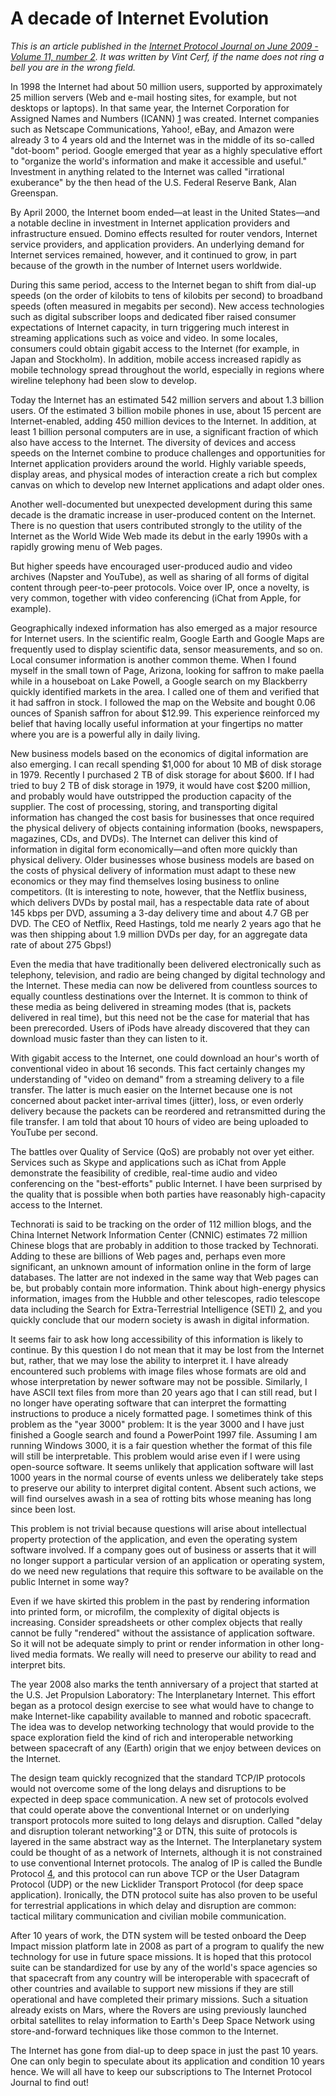 # A decade of Internet Evolution

*This is an article published in the [Internet Protocol Journal on June 2009 - Volume 11, number 2](https://www.cisco.com/c/en/us/about/press/internet-protocol-journal/back-issues/table-contents-40/112-evolution.html). It was written by Vint Cerf, if the name does not ring a bell you are in the wrong field.*

In 1998 the Internet had about 50 million users, supported by approximately 25 million servers (Web and e-mail hosting sites, for example, but not desktops or laptops). In that same year, the Internet Corporation for Assigned Names and Numbers (ICANN) [1](https://www.cisco.com/web/about/ac123/ac147/archived_issues/ipj_10-4/104_future.html) was created. Internet companies such as Netscape Communications, Yahoo!, eBay, and Amazon were already 3 to 4 years old and the Internet was in the middle of its so-called "dot-boom" period. Google emerged that year as a highly speculative effort to "organize the world's information and make it accessible and useful." Investment in anything related to the Internet was called "irrational exuberance" by the then head of the U.S. Federal Reserve Bank, Alan Greenspan.

By April 2000, the Internet boom ended—at least in the United States—and a notable decline in investment in Internet application providers and infrastructure ensued. Domino effects resulted for router vendors, Internet service providers, and application providers. An underlying demand for Internet services remained, however, and it continued to grow, in part because of the growth in the number of Internet users worldwide.

During this same period, access to the Internet began to shift from dial-up speeds (on the order of kilobits to tens of kilobits per second) to broadband speeds (often measured in megabits per second). New access technologies such as digital subscriber loops and dedicated fiber raised consumer expectations of Internet capacity, in turn triggering much interest in streaming applications such as voice and video. In some locales, consumers could obtain gigabit access to the Internet (for example, in Japan and Stockholm). In addition, mobile access increased rapidly as mobile technology spread throughout the world, especially in regions where wireline telephony had been slow to develop.

Today the Internet has an estimated 542 million servers and about 1.3 billion users. Of the estimated 3 billion mobile phones in use, about 15 percent are Internet-enabled, adding 450 million devices to the Internet. In addition, at least 1 billion personal computers are in use, a significant fraction of which also have access to the Internet. The diversity of devices and access speeds on the Internet combine to produce challenges and opportunities for Internet application providers around the world. Highly variable speeds, display areas, and physical modes of interaction create a rich but complex canvas on which to develop new Internet applications and adapt older ones.

Another well-documented but unexpected development during this same decade is the dramatic increase in user-produced content on the Internet. There is no question that users contributed strongly to the utility of the Internet as the World Wide Web made its debut in the early 1990s with a rapidly growing menu of Web pages.

But higher speeds have encouraged user-produced audio and video archives (Napster and YouTube), as well as sharing of all forms of digital content through peer-to-peer protocols. Voice over IP, once a novelty, is very common, together with video conferencing (iChat from Apple, for example).

Geographically indexed information has also emerged as a major resource for Internet users. In the scientific realm, Google Earth and Google Maps are frequently used to display scientific data, sensor measurements, and so on. Local consumer information is another common theme. When I found myself in the small town of Page, Arizona, looking for saffron to make paella while in a houseboat on Lake Powell, a Google search on my Blackberry quickly identified markets in the area. I called one of them and verified that it had saffron in stock. I followed the map on the Website and bought 0.06 ounces of Spanish saffron for about $12.99. This experience reinforced my belief that having locally useful information at your fingertips no matter where you are is a powerful ally in daily living.

New business models based on the economics of digital information are also emerging. I can recall spending $1,000 for about 10 MB of disk storage in 1979. Recently I purchased 2 TB of disk storage for about $600. If I had tried to buy 2 TB of disk storage in 1979, it would have cost $200 million, and probably would have outstripped the production capacity of the supplier. The cost of processing, storing, and transporting digital information has changed the cost basis for businesses that once required the physical delivery of objects containing information (books, newspapers, magazines, CDs, and DVDs). The Internet can deliver this kind of information in digital form economically—and often more quickly than physical delivery. Older businesses whose business models are based on the costs of physical delivery of information must adapt to these new economics or they may find themselves losing business to online competitors. (It is interesting to note, however, that the Netflix business, which delivers DVDs by postal mail, has a respectable data rate of about 145 kbps per DVD, assuming a 3-day delivery time and about 4.7 GB per DVD. The CEO of Netflix, Reed Hastings, told me nearly 2 years ago that he was then shipping about 1.9 million DVDs per day, for an aggregate data rate of about 275 Gbps!)

Even the media that have traditionally been delivered electronically such as telephony, television, and radio are being changed by digital technology and the Internet. These media can now be delivered from countless sources to equally countless destinations over the Internet. It is common to think of these media as being delivered in streaming modes (that is, packets delivered in real time), but this need not be the case for material that has been prerecorded. Users of iPods have already discovered that they can download music faster than they can listen to it.

With gigabit access to the Internet, one could download an hour's worth of conventional video in about 16 seconds. This fact certainly changes my understanding of "video on demand" from a streaming delivery to a file transfer. The latter is much easier on the Internet because one is not concerned about packet inter-arrival times (jitter), loss, or even orderly delivery because the packets can be reordered and retransmitted during the file transfer. I am told that about 10 hours of video are being uploaded to YouTube per second.

The battles over Quality of Service (QoS) are probably not over yet either. Services such as Skype and applications such as iChat from Apple demonstrate the feasibility of credible, real-time audio and video conferencing on the "best-efforts" public Internet. I have been surprised by the quality that is possible when both parties have reasonably high-capacity access to the Internet.

Technorati is said to be tracking on the order of 112 million blogs, and the China Internet Network Information Center (CNNIC) estimates 72 million Chinese blogs that are probably in addition to those tracked by Technorati. Adding to these are billions of Web pages and, perhaps even more significant, an unknown amount of information online in the form of large databases. The latter are not indexed in the same way that Web pages can be, but probably contain more information. Think about high-energy physics information, images from the Hubble and other telescopes, radio telescope data including the Search for Extra-Terrestrial Intelligence (SETI) [2](http://www.seti.org/), and you quickly conclude that our modern society is awash in digital information.

It seems fair to ask how long accessibility of this information is likely to continue. By this question I do not mean that it may be lost from the Internet but, rather, that we may lose the ability to interpret it. I have already encountered such problems with image files whose formats are old and whose interpretation by newer software may not be possible. Similarly, I have ASCII text files from more than 20 years ago that I can still read, but I no longer have operating software that can interpret the formatting instructions to produce a nicely formatted page. I sometimes think of this problem as the "year 3000" problem: It is the year 3000 and I have just finished a Google search and found a PowerPoint 1997 file. Assuming I am running Windows 3000, it is a fair question whether the format of this file will still be interpretable. This problem would arise even if I were using open-source software. It seems unlikely that application software will last 1000 years in the normal course of events unless we deliberately take steps to preserve our ability to interpret digital content. Absent such actions, we will find ourselves awash in a sea of rotting bits whose meaning has long since been lost.

This problem is not trivial because questions will arise about intellectual property protection of the application, and even the operating system software involved. If a company goes out of business or asserts that it will no longer support a particular version of an application or operating system, do we need new regulations that require this software to be available on the public Internet in some way?

Even if we have skirted this problem in the past by rendering information into printed form, or microfilm, the complexity of digital objects is increasing. Consider spreadsheets or other complex objects that really cannot be fully "rendered" without the assistance of application software. So it will not be adequate simply to print or render information in other long-lived media formats. We really will need to preserve our ability to read and interpret bits.

The year 2008 also marks the tenth anniversary of a project that started at the U.S. Jet Propulsion Laboratory: The Interplanetary Internet. This effort began as a protocol design exercise to see what would have to change to make Internet-like capability available to manned and robotic spacecraft. The idea was to develop networking technology that would provide to the space exploration field the kind of rich and interoperable networking between spacecraft of any (Earth) origin that we enjoy between devices on the Internet.

The design team quickly recognized that the standard TCP/IP protocols would not overcome some of the long delays and disruptions to be expected in deep space communication. A new set of protocols evolved that could operate above the conventional Internet or on underlying transport protocols more suited to long delays and disruption. Called "delay and disruption tolerant networking"[3](ftp://ftp.rfc-editor.org/in-notes/rfc4838.txt) or DTN, this suite of protocols is layered in the same abstract way as the Internet. The Interplanetary system could be thought of as a network of Internets, although it is not constrained to use conventional Internet protocols. The analog of IP is called the Bundle Protocol [4](ftp://ftp.rfc-editor.org/in-notes/rfc5050.txt), and this protocol can run above TCP or the User Datagram Protocol (UDP) or the new Licklider Transport Protocol (for deep space application). Ironically, the DTN protocol suite has also proven to be useful for terrestrial applications in which delay and disruption are common: tactical military communication and civilian mobile communication.

After 10 years of work, the DTN system will be tested onboard the Deep Impact mission platform late in 2008 as part of a program to qualify the new technology for use in future space missions. It is hoped that this protocol suite can be standardized for use by any of the world's space agencies so that spacecraft from any country will be interoperable with spacecraft of other countries and available to support new missions if they are still operational and have completed their primary missions. Such a situation already exists on Mars, where the Rovers are using previously launched orbital satellites to relay information to Earth's Deep Space Network using store-and-forward techniques like those common to the Internet.

The Internet has gone from dial-up to deep space in just the past 10 years. One can only begin to speculate about its application and condition 10 years hence. We will all have to keep our subscriptions to The Internet Protocol Journal to find out!